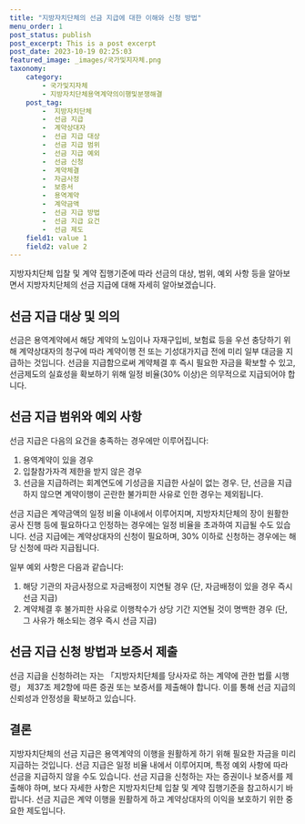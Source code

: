 ```yaml
---
title: "지방자치단체의 선금 지급에 대한 이해와 신청 방법"
menu_order: 1
post_status: publish
post_excerpt: This is a post excerpt
post_date: 2023-10-19 02:25:03
featured_image: _images/국가및지자체.png
taxonomy:
    category:
        - 국가및지자체
        - 지방자치단체용역계약의이행및분쟁해결
    post_tag:
        -  지방자치단체
        -  선금 지급
        -  계약상대자
        -  선금 지급 대상
        -  선금 지급 범위
        -  선금 지급 예외
        -  선금 신청
        -  계약체결
        -  자금사정
        -  보증서
        -  용역계약
        -  계약금액
        -  선금 지급 방법
        -  선금 지급 요건
        -  선금 제도
    field1: value 1
    field2: value 2
---
```



지방자치단체 입찰 및 계약 집행기준에 따라 선금의 대상, 범위, 예외 사항 등을 알아보면서 지방자치단체의 선금 지급에 대해 자세히 알아보겠습니다.

## 선금 지급 대상 및 의의

선금은 용역계약에서 해당 계약의 노임이나 자재구입비, 보험료 등을 우선 충당하기 위해 계약상대자의 청구에 따라 계약이행 전 또는 기성대가지급 전에 미리 일부 대금을 지급하는 것입니다. 선금을 지급함으로써 계약체결 후 즉시 필요한 자금을 확보할 수 있고, 선금제도의 실효성을 확보하기 위해 일정 비율(30% 이상)은 의무적으로 지급되어야 합니다.

## 선금 지급 범위와 예외 사항

선금 지급은 다음의 요건을 충족하는 경우에만 이루어집니다:

1. 용역계약이 있을 경우
2. 입찰참가자격 제한을 받지 않은 경우
3. 선금을 지급하려는 회계연도에 기성금을 지급한 사실이 없는 경우. 단, 선금을 지급하지 않으면 계약이행이 곤란한 불가피한 사유로 인한 경우는 제외됩니다.

선금 지급은 계약금액의 일정 비율 이내에서 이루어지며, 지방자치단체의 장이 원활한 공사 진행 등에 필요하다고 인정하는 경우에는 일정 비율을 초과하여 지급될 수도 있습니다. 선금 지급에는 계약상대자의 신청이 필요하며, 30% 이하로 신청하는 경우에는 해당 신청에 따라 지급됩니다.

일부 예외 사항은 다음과 같습니다:

1. 해당 기관의 자금사정으로 자금배정이 지연될 경우 (단, 자금배정이 있을 경우 즉시 선금 지급)
2. 계약체결 후 불가피한 사유로 이행착수가 상당 기간 지연될 것이 명백한 경우 (단, 그 사유가 해소되는 경우 즉시 선금 지급)

## 선금 지급 신청 방법과 보증서 제출

선금 지급을 신청하려는 자는 「지방자치단체를 당사자로 하는 계약에 관한 법률 시행령」 제37조 제2항에 따른 증권 또는 보증서를 제출해야 합니다. 이를 통해 선금 지급의 신뢰성과 안정성을 확보하고 있습니다.

## 결론

지방자치단체의 선금 지급은 용역계약의 이행을 원활하게 하기 위해 필요한 자금을 미리 지급하는 것입니다. 선금 지급은 일정 비율 내에서 이루어지며, 특정 예외 사항에 따라 선금을 지급하지 않을 수도 있습니다. 선금 지급을 신청하는 자는 증권이나 보증서를 제출해야 하며, 보다 자세한 사항은 지방자치단체 입찰 및 계약 집행기준을 참고하시기 바랍니다. 선금 지급은 계약 이행을 원활하게 하고 계약상대자의 이익을 보호하기 위한 중요한 제도입니다.
